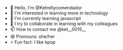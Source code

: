 - 👋 Hello, I'm @Ketrellycomendador
- 👀 I'm interested in learning more in technology 
- 🌱 I'm currently learning javascript
- 💞️ I try to collaborate in learning with my colleagues 
- 📫 How to contact me @ket__0015__
- 😄 Pronouns: she/her
- ⚡ Fun fact: I like kpop

<!---
Ketrellycomendador/Ketrellycomendador is a ✨ special ✨ repository because its `README.md` (this file) appears on your GitHub profile.
You can click the Preview link to take a look at your changes.
--->
